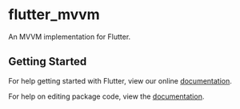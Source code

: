 # flutter_mvvm

An MVVM implementation for Flutter.

## Getting Started

For help getting started with Flutter, view our online [documentation](https://flutter.io/).

For help on editing package code, view the [documentation](https://flutter.io/developing-packages/).
